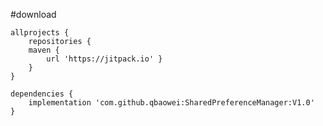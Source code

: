 #download

    allprojects {
        repositories {
        maven { 
            url 'https://jitpack.io' }
        }
    }
    
    dependencies {
        implementation 'com.github.qbaowei:SharedPreferenceManager:V1.0'
    }
    	
    	